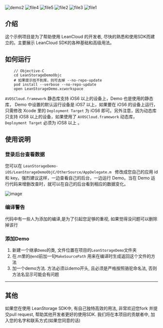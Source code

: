![demo2](https://cloud.githubusercontent.com/assets/5022872/7852211/71f4ac66-052c-11e5-868a-b98b34867a06.png)
![file4](https://cloud.githubusercontent.com/assets/5022872/9400930/482426f8-47fa-11e5-9cad-4763975802a1.png)
![file5](https://cloud.githubusercontent.com/assets/5022872/9400936/58faf380-47fa-11e5-944b-8d9065366b61.png)
![file2](https://cloud.githubusercontent.com/assets/5022872/9401070/2d2737a8-47fc-11e5-852f-7cd44603d5eb.png)
![file3](https://cloud.githubusercontent.com/assets/5022872/9401080/4fe8a268-47fc-11e5-8486-752060611320.png)
![file1](https://cloud.githubusercontent.com/assets/5022872/9401084/59601560-47fc-11e5-8b38-cc09a3584b70.png)

## 介绍
这个示例项目是为了帮助使用 LeanCloud 的开发者, 尽快的熟悉和使用SDK而建立的。主要展示 LeanCloud SDK的各种基础和高级用法。

## 如何运行

```
 	// Objective-C 
 	cd LeanStorageDemoObjc
    # 如果提示找不到库，则可去掉 --no-repo-update
    pod install --verbose --no-repo-update 
    open LeanStorageDemo.xcworkspace

```

 `AVOSCloud.framework` 静态库支持 iOS6 以上的设备上，Demo 也是使用的静态库， Demo 中设置的默认运行设备是 iOS7 以上，如果要在 iOS6 的设备上运行，只需修改 Xcode 里的 `Deployment Target` 为 iOS6 即可。另外注意，因为动态库只支持 iOS8 以上的设备，如果使用了 `AVOSCloud.framework` 动态库， `Deployment Target` 必须为 iOS8 以上 。

## 使用说明

### 登录后台查看数据

您可以在 ```LeanStorageDemo-iOS/LeanStorageDemoObjC/OtherSource/AppDelegate.m ``` 修改成您自己的应用 id 和 key。强烈建议这样，一边查看自己的后台，一边运行 Demo。当在 Demo 运行代码来增删改查时，就可以在自己的后台看到相应的数据变化。

![image](https://cloud.githubusercontent.com/assets/5022872/7763947/3b25548e-007b-11e5-9a1b-af3ca1806175.png)


### 编译警告
代码中有一些人为添加的编译,是为了引起您足够的重视, 如果觉得没问题可以删除掉该行

### 添加Demo

1. 新建一个继承`Demo`的类, 文件位置在项目的`LeanStorageDemo`文件夹
2. 在.m里的`@end`前加一句`MakeSourcePath` 用来在编译时生成返回这个文件的方法
3. 加一个demo方法. 方法必须以demo开头, 且必须是严格按照骆驼命名法, 否则方法名显示可能会有问题

----
## 其他

如果您在使用 LeanStorage SDK中, 有自己独特高效的用法, 非常欢迎您fork 并提交pull request, 帮助其他开发者更好的使用SDK. 我们将在本项目的贡献者中, 加入您的名字和联系方式(如果您同意的话)
